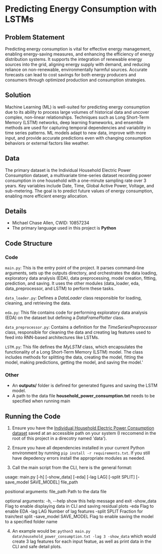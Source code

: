 # Predicting Energy Consumption with LSTMs

## Problem Statement
Predicting energy consumption is vital for effective energy management, enabling energy-saving measures, and enhancing the efficiency of energy distribution systems. It supports the integration of renewable energy sources into the grid, aligning energy supply with demand, and reducing reliance on non-renewable, environmentally harmful sources. Accurate forecasts can lead to cost savings for both energy producers and consumers through optimized production and consumption strategies.

## Solution
Machine Learning (ML) is well-suited for predicting energy consumption due to its ability to process large volumes of historical data and uncover complex, non-linear relationships. Techniques such as Long Short-Term Memory (LSTM) networks, deep learning frameworks, and ensemble methods are used for capturing temporal dependencies and variability in time series patterns. ML models adapt to new data, improve with more input, and provide accurate predictions even with changing consumption behaviors or external factors like weather.

## Data
The primary dataset is the Individual Household Electric Power Consumption dataset, a multivariate time-series dataset recording power consumption in one household with a one-minute sampling rate over 3 years. Key variables include Date, Time, Global Active Power, Voltage, and sub-metering. The goal is to predict future values of energy consumption, enabling more efficient energy allocation.

## Details
- Michael Chase Allen, CWID: 10857234
- The primary language used in this project is **Python**

## Code Structure
### Code

`main.py`: This is the entry point of the project. It parses command-line arguments, sets up the outputs directory, and orchestrates the data loading, exploratory data analysis (EDA), data preprocessing, model creation, fitting, prediction, and saving. It uses the other modules (data_loader, eda, data_preprocessor, and LSTM) to perform these tasks.

`data_loader.py`: Defines a *DataLoader* class responsible for loading, cleaning, and retrieving the data.

`eda.py`: This file contains code for performing exploratory data analysis (EDA) on the dataset but defining a *DataFramePlotter* class.

`data_preprocessor.py`: Contains a definition for the *TimeSeriesPreprocessor* class, responsible for cleaning the data and creating lag features used to feed into RNN-based architectures  like LSTMs.

`LSTM.py`: This file defines the *MyLSTM* class, which encapsulates the functionality of a Long Short-Term Memory (LSTM) model. The class includes methods for splitting the data, creating the model, fitting the model, making predictions, getting the model, and saving the model.'

### Other

- An **outputs/** folder is defined for generated figures and saving the LSTM model.
- A path to the data file **household_power_consumption.txt** needs to be specified when running main

## Running the Code

1. Ensure you have the [Individual Household Electric Power Consumption dataset](https://archive.ics.uci.edu/dataset/235/individual+household+electric+power+consumption) saved at an accessible path on your system (I reccomend in the root of this project in a direcotry named 'data').

2. Ensure you have all dependencies installed in your current Python environment by running `pip install -r requirements.txt`. If you still have depedency errors install the appropriate modules as needed.

3. Call the main script from the CLI, here is the general format:

usage: main.py [-h] [-show_data] [-eda] [-lag LAG] [-split SPLIT] [-save_model SAVE_MODEL] file_path

positional arguments:
  file_path             Path to the data file

optional arguments:
  -h, --help             show this help message and exit
  -show_data             Flag to enable displaying data in CLI and saving residual plots
  -eda                   Flag to enable EDA
  -lag LAG               Number of lag features
  -split SPLIT           Fraction for train/test split
  -save_model SAVE_MODEL Flag to enable saving the model to a specified folder name

4. An example would be: `python3 main.py data\household_power_consumption.txt -lag 3 -show_data` which would create 3 lag features for each input featue, as well as print data in the CLI and safe detail plots.